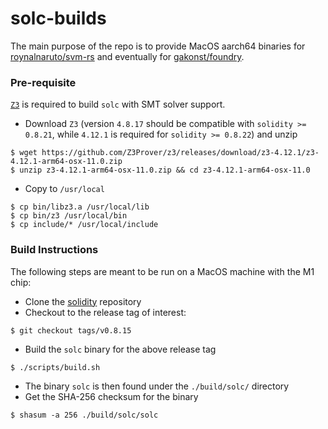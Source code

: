 # solc-builds

The main purpose of the repo is to provide MacOS aarch64 binaries for [roynalnaruto/svm-rs](https://github.com/roynalnaruto/svm-rs) and eventually for [gakonst/foundry](https://github.com/gakonst/foundry).

### Pre-requisite

[`Z3`](https://github.com/Z3Prover/z3) is required to build `solc` with SMT solver support.

* Download `Z3` (version `4.8.17` should be compatible with `solidity >= 0.8.21`, while `4.12.1` is required for `solidity >= 0.8.22`) and unzip
```
$ wget https://github.com/Z3Prover/z3/releases/download/z3-4.12.1/z3-4.12.1-arm64-osx-11.0.zip
$ unzip z3-4.12.1-arm64-osx-11.0.zip && cd z3-4.12.1-arm64-osx-11.0
```
* Copy to `/usr/local`
```
$ cp bin/libz3.a /usr/local/lib
$ cp bin/z3 /usr/local/bin
$ cp include/* /usr/local/include
```

### Build Instructions

The following steps are meant to be run on a MacOS machine with the M1 chip:

* Clone the [solidity](https://github.com/ethereum/solidity) repository
* Checkout to the release tag of interest:
```
$ git checkout tags/v0.8.15
```
* Build the `solc` binary for the above release tag
```
$ ./scripts/build.sh
```
* The binary `solc` is then found under the `./build/solc/` directory
* Get the SHA-256 checksum for the binary
```
$ shasum -a 256 ./build/solc/solc
```
